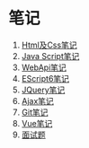 # 笔记

1. [Html及Css笔记](https://github.com/zxl0108/Notes/blob/master/Html%20Css.md)</br>
2. [Java Script笔记](https://github.com/zxl0108/Notes/blob/master/Java%20Script.md)</br>
3. [WebApi笔记](https://github.com/zxl0108/Notes/blob/master/WebAPI.md)</br>
4. [EScript6笔记](https://github.com/zxl0108/Notes/blob/master/EScript6.md)</br>
5. [JQuery笔记](https://github.com/zxl0108/Notes/blob/master/jQuery.md)</br>
6. [Ajax笔记](https://github.com/zxl0108/Notes/blob/master/Ajax.md)</br>
7. [Git笔记](https://github.com/zxl0108/Notes/blob/master/Git.md)</br>
8. [Vue笔记](https://github.com/zxl0108/Notes/blob/master/Vue.md)</br>
9. [面试题](https://github.com/zxl0108/Notes/blob/master/面试题.md)</br>
